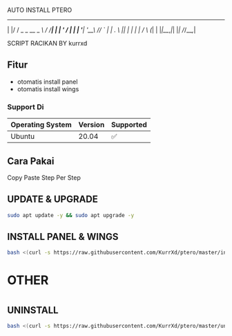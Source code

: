 
AUTO INSTALL PTERO

_  __             __  __   _ 
| |/ /   _ _ __ _ _\ \/ /__| |
| ' / | | | '__| '__\  // _` |
| . \ |_| | |  | |  /  \ (_| |
|_|\_\__,_|_|  |_| /_/\_\__,_|   


SCRIPT RACIKAN BY kurrxd

## Fitur

- otomatis install panel
- otomatis install wings

### Support Di


| Operating System | Version | Supported          |
| ---------------- | ------- | ------------------ |
| Ubuntu | 20.04   | :white_check_mark: |


## Cara Pakai

Copy Paste Step Per Step

## UPDATE & UPGRADE
```bash
sudo apt update -y && sudo apt upgrade -y
```

## INSTALL PANEL & WINGS
```bash
bash <(curl -s https://raw.githubusercontent.com/KurrXd/ptero/master/install.sh)
```
#
#
# OTHER
#
## UNINSTALL
```bash
bash <(curl -s https://raw.githubusercontent.com/KurrXd/ptero/master/uninstall.sh)
```
